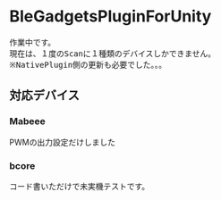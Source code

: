 # BleGadgetsPluginForUnity

<pre>
作業中です。
現在は、１度のScanに１種類のデバイスしかできません。
※NativePlugin側の更新も必要でした。。。
</pre>

## 対応デバイス
### Mabeee
PWMの出力設定だけしました

### bcore
コード書いただけで未実機テストです。
